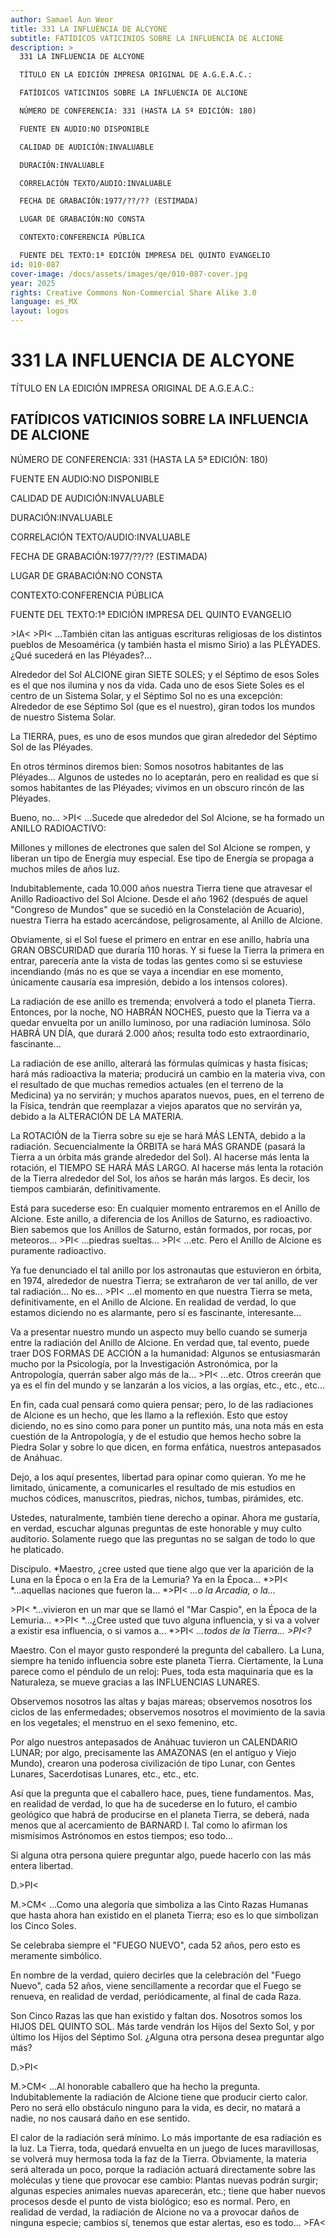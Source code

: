 ```yaml
---
author: Samael Aun Weor
title: 331 LA INFLUENCIA DE ALCYONE
subtitle: FATÍDICOS VATICINIOS SOBRE LA INFLUENCIA DE ALCIONE
description: >
  331 LA INFLUENCIA DE ALCYONE

  TÍTULO EN LA EDICIÓN IMPRESA ORIGINAL DE A.G.E.A.C.:

  FATÍDICOS VATICINIOS SOBRE LA INFLUENCIA DE ALCIONE

  NÚMERO DE CONFERENCIA: 331 (HASTA LA 5ª EDICIÓN: 180)

  FUENTE EN AUDIO:NO DISPONIBLE

  CALIDAD DE AUDICIÓN:INVALUABLE

  DURACIÓN:INVALUABLE

  CORRELACIÓN TEXTO/AUDIO:INVALUABLE

  FECHA DE GRABACIÓN:1977/??/?? (ESTIMADA)

  LUGAR DE GRABACIÓN:NO CONSTA

  CONTEXTO:CONFERENCIA PÚBLICA

  FUENTE DEL TEXTO:1ª EDICIÓN IMPRESA DEL QUINTO EVANGELIO
id: 010-087
cover-image: /docs/assets/images/qe/010-087-cover.jpg
year: 2025
rights: Creative Commons Non-Commercial Share Alike 3.0
language: es_MX
layout: logos
---
```

# 331 LA INFLUENCIA DE ALCYONE

TÍTULO EN LA EDICIÓN IMPRESA ORIGINAL DE A.G.E.A.C.:

## FATÍDICOS VATICINIOS SOBRE LA INFLUENCIA DE ALCIONE

NÚMERO DE CONFERENCIA: 331 (HASTA LA 5ª EDICIÓN: 180)

FUENTE EN AUDIO:NO DISPONIBLE

CALIDAD DE AUDICIÓN:INVALUABLE

DURACIÓN:INVALUABLE

CORRELACIÓN TEXTO/AUDIO:INVALUABLE

FECHA DE GRABACIÓN:1977/??/?? (ESTIMADA)

LUGAR DE GRABACIÓN:NO CONSTA

CONTEXTO:CONFERENCIA PÚBLICA

FUENTE DEL TEXTO:1ª EDICIÓN IMPRESA DEL QUINTO EVANGELIO

\>IA< \>PI< ...También citan las antiguas escrituras religiosas de los distintos pueblos de Mesoamérica (y también hasta el mismo Sirio) a las PLÉYADES. ¿Qué sucederá en las Pléyades?...

Alrededor del Sol ALCIONE giran SIETE SOLES; y el Séptimo de esos Soles es el que nos ilumina y nos da vida. Cada uno de esos Siete Soles es el centro de un Sistema Solar, y el Séptimo Sol no es una excepción: Alrededor de ese Séptimo Sol (que es el nuestro), giran todos los mundos de nuestro Sistema Solar.

La TIERRA, pues, es uno de esos mundos que giran alrededor del Séptimo Sol de las Pléyades.

En otros términos diremos bien: Somos nosotros habitantes de las Pléyades... Algunos de ustedes no lo aceptarán, pero en realidad es que sí somos habitantes de las Pléyades; vivimos en un obscuro rincón de las Pléyades.

Bueno, no... \>PI< ...Sucede que alrededor del Sol Alcione, se ha formado un ANILLO RADIOACTIVO:

Millones y millones de electrones que salen del Sol Alcione se rompen, y liberan un tipo de Energía muy especial. Ese tipo de Energía se propaga a muchos miles de años luz.

Indubitablemente, cada 10.000 años nuestra Tierra tiene que atravesar el Anillo Radioactivo del Sol Alcione. Desde el año 1962 (después de aquel "Congreso de Mundos" que se sucedió en la Constelación de Acuario), nuestra Tierra ha estado acercándose, peligrosamente, al Anillo de Alcione.

Obviamente, si el Sol fuese el primero en entrar en ese anillo, habría una GRAN OBSCURIDAD que duraría 110 horas. Y si fuese la Tierra la primera en entrar, parecería ante la vista de todas las gentes como si se estuviese incendiando (más no es que se vaya a incendiar en ese momento, únicamente causaría esa impresión, debido a los intensos colores).

La radiación de ese anillo es tremenda; envolverá a todo el planeta Tierra. Entonces, por la noche, NO HABRÁN NOCHES, puesto que la Tierra va a quedar envuelta por un anillo luminoso, por una radiación luminosa. Sólo HABRÁ UN DÍA, que durará 2.000 años; resulta todo esto extraordinario, fascinante...

La radiación de ese anillo, alterará las fórmulas químicas y hasta físicas; hará más radioactiva la materia; producirá un cambio en la materia viva, con el resultado de que muchas remedios actuales (en el terreno de la Medicina) ya no servirán; y muchos aparatos nuevos, pues, en el terreno de la Física, tendrán que reemplazar a viejos aparatos que no servirán ya, debido a la ALTERACIÓN DE LA MATERIA.

La ROTACIÓN de la Tierra sobre su eje se hará MÁS LENTA, debido a la radiación. Secuencialmente la ÓRBITA se hará MÁS GRANDE (pasará la Tierra a un órbita más grande alrededor del Sol). Al hacerse más lenta la rotación, el TIEMPO SE HARÁ MÁS LARGO. Al hacerse más lenta la rotación de la Tierra alrededor del Sol, los años se harán más largos. Es decir, los tiempos cambiarán, definitivamente.

Está para sucederse eso: En cualquier momento entraremos en el Anillo de Alcione. Este anillo, a diferencia de los Anillos de Saturno, es radioactivo. Bien sabemos que los Anillos de Saturno, están formados, por rocas, por meteoros... \>PI< ...piedras sueltas... \>PI< ...etc. Pero el Anillo de Alcione es puramente radioactivo.

Ya fue denunciado el tal anillo por los astronautas que estuvieron en órbita, en 1974, alrededor de nuestra Tierra; se extrañaron de ver tal anillo, de ver tal radiación... No es... \>PI< ...el momento en que nuestra Tierra se meta, definitivamente, en el Anillo de Alcione. En realidad de verdad, lo que estamos diciendo no es alarmante, pero sí es fascinante, interesante...

Va a presentar nuestro mundo un aspecto muy bello cuando se sumerja entre la radiación del Anillo de Alcione. En verdad que, tal evento, puede traer DOS FORMAS DE ACCIÓN a la humanidad: Algunos se entusiasmarán mucho por la Psicología, por la Investigación Astronómica, por la Antropología, querrán saber algo más de la... \>PI< ...etc. Otros creerán que ya es el fin del mundo y se lanzarán a los vicios, a las orgías, etc., etc., etc...

En fin, cada cual pensará como quiera pensar; pero, lo de las radiaciones de Alcione es un hecho, que les llamo a la reflexión. Esto que estoy diciendo, no es sino como para poner un puntito más, una nota más en esta cuestión de la Antropología, y de el estudio que hemos hecho sobre la Piedra Solar y sobre lo que dicen, en forma enfática, nuestros antepasados de Anáhuac.

Dejo, a los aquí presentes, libertad para opinar como quieran. Yo me he limitado, únicamente, a comunicarles el resultado de mis estudios en muchos códices, manuscritos, piedras, nichos, tumbas, pirámides, etc.

Ustedes, naturalmente, también tiene derecho a opinar. Ahora me gustaría, en verdad, escuchar algunas preguntas de este honorable y muy culto auditorio. Solamente ruego que las preguntas no se salgan de todo lo que he platicado.

Discípulo. *Maestro, ¿cree usted que tiene algo que ver la aparición de la Luna en la Época o en la Era de la Lemuria? Ya en la Época... *\>PI< *...aquellas naciones que fueron la... *\>PI< *...o la Arcadia, o la...*

\>PI< *...vivieron en un mar que se llamó el "Mar Caspio", en la Época de la Lemuria... *\>PI< *...¿Cree usted que tuvo alguna influencia, y si va a volver a existir esa influencia, o si vamos a... *\>PI< *...todos de la Tierra... *\>PI<*?*

Maestro. Con el mayor gusto responderé la pregunta del caballero. La Luna, siempre ha tenido influencia sobre este planeta Tierra. Ciertamente, la Luna parece como el péndulo de un reloj: Pues, toda esta maquinaria que es la Naturaleza, se mueve gracias a las INFLUENCIAS LUNARES.

Observemos nosotros las altas y bajas mareas; observemos nosotros los ciclos de las enfermedades; observemos nosotros el movimiento de la savia en los vegetales; el menstruo en el sexo femenino, etc.

Por algo nuestros antepasados de Anáhuac tuvieron un CALENDARIO LUNAR; por algo, precisamente las AMAZONAS (en el antiguo y Viejo Mundo), crearon una poderosa civilización de tipo Lunar, con Gentes Lunares, Sacerdotisas Lunares, etc., etc., etc.

Así que la pregunta que el caballero hace, pues, tiene fundamentos. Mas, en realidad de verdad, lo que ha de sucederse en lo futuro, el cambio geológico que habrá de producirse en el planeta Tierra, se deberá, nada menos que al acercamiento de BARNARD I. Tal como lo afirman los mismísimos Astrónomos en estos tiempos; eso todo...

Si alguna otra persona quiere preguntar algo, puede hacerlo con las más entera libertad.

D.\>PI<

M.\>CM< ...Como una alegoría que simboliza a las Cinto Razas Humanas que hasta ahora han existido en el planeta Tierra; eso es lo que simbolizan los Cinco Soles.

Se celebraba siempre el "FUEGO NUEVO", cada 52 años, pero esto es meramente simbólico.

En nombre de la verdad, quiero decirles que la celebración del "Fuego Nuevo", cada 52 años, viene sencillamente a recordar que el Fuego se renueva, en realidad de verdad, periódicamente, al final de cada Raza.

Son Cinco Razas las que han existido y faltan dos. Nosotros somos los HIJOS DEL QUINTO SOL. Más tarde vendrán los Hijos del Sexto Sol, y por último los Hijos del Séptimo Sol. ¿Alguna otra persona desea preguntar algo más?

D.\>PI<

M.\>CM< ...Al honorable caballero que ha hecho la pregunta. Indubitablemente la radiación de Alcione tiene que producir cierto calor. Pero no será ello obstáculo ninguno para la vida, es decir, no matará a nadie, no nos causará daño en ese sentido.

El calor de la radiación será mínimo. Lo más importante de esa radiación es la luz. La Tierra, toda, quedará envuelta en un juego de luces maravillosas, se volverá muy hermosa toda la faz de la Tierra. Obviamente, la materia será alterada un poco, porque la radiación actuará directamente sobre las moléculas y tiene que provocar ese cambio: Plantas nuevas podrán surgir; algunas especies animales nuevas aparecerán, etc.; tiene que haber nuevos procesos desde el punto de vista biológico; eso es normal. Pero, en realidad de verdad, la radiación de Alcione no va a provocar daños de ninguna especie; cambios sí, tenemos que estar alertas, eso es todo... \>FA<

